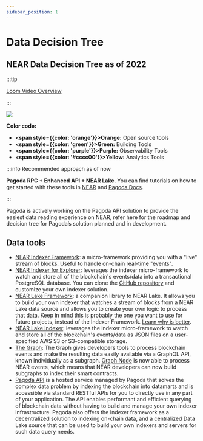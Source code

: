 ```yaml
---
sidebar_position: 1
---
```


# Data Decision Tree

## NEAR Data Decision Tree as of 2022

:::tip

[Loom Video Overview](https://www.loom.com/share/b6894b06a617453b81ae8872ab914b76)

:::

[![](/img/tree/image4.png)](/img/tree/image4.png)


**Color code:**
- **<span style={{color: 'orange'}}>Orange</span>:** Open source tools
- **<span style={{color: 'green'}}>Green</span>:** Building Tools
- **<span style={{color: 'purple'}}>Purple</span>:** Observability Tools
- **<span style={{color: '#cccc00'}}>Yellow</span>:** Analytics Tools


:::info Recommended approach as of now

**Pagoda RPC + Enhanced API + NEAR Lake**.
You can find tutorials on how to get started with these tools in [NEAR](http://docs.near.org) and [Pagoda Docs](http://docs.pagoda.co). 

:::

Pagoda is actively working on the Pagoda API solution to provide the easiest data reading experience on NEAR, refer here for the roadmap and decision tree for Pagoda’s solution planned and in development.

## Data tools

* [NEAR Indexer Framework](https://docs.near.org/concepts/advanced/near-indexer-framework): a micro-framework providing you with a "live" stream of blocks. Useful to handle on-chain real-time "events".
* [NEAR Indexer for Explorer](https://docs.near.org/tools/indexer-for-explorer): leverages the indexer micro-framework to watch and store all of the blockchain's events/data into a transactional PostgreSQL database. You can clone the [GitHub repository](https://github.com/near/near-indexer-for-explorer) and customize your own indexer solution.
* [NEAR Lake Framework](https://docs.near.org/concepts/advanced/near-lake-framework): a companion library to NEAR Lake. It allows you to build your own indexer that watches a stream of blocks from a NEAR Lake data source and allows you to create your own logic to process that data. Keep in mind this is probably the one you want to use for future projects, instead of the Indexer Framework. [Learn why is better](https://docs.near.org/concepts/advanced/near-indexer-framework#why-is-it-better-than-near-indexer-framework).
* [NEAR Lake Indexer](https://docs.near.org/concepts/advanced/near-lake-framework): leverages the indexer micro-framework to watch and store all of the blockchain's events/data as JSON files on a user-specified AWS S3 or S3-compatible storage.
* [The Graph](https://thegraph.com/docs/en/cookbook/near/): The Graph gives developers tools to process blockchain events and make the resulting data easily available via a GraphQL API, known individually as a subgraph. [Graph Node](https://github.com/graphprotocol/graph-node) is now able to process NEAR events, which means that NEAR developers can now build subgraphs to index their smart contracts.
* [Pagoda API](https://pagoda.co) is a hosted service managed by Pagoda that solves the complex data problem by indexing the blockchain into datamarts and is accessible via standard RESTful APIs for you to directly use in any part of your application. The API enables performant and efficient querying of blockchain data without having to build and manage your own indexer infrastructure. Pagoda also offers the Indexer framework as a decentralized solution to indexing on-chain data, and a centralized Data Lake source that can be used to build your own indexers and servers for such data query needs.

